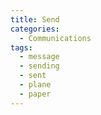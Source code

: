 ```yaml
---
title: Send
categories:
  - Communications
tags:
  - message
  - sending
  - sent
  - plane
  - paper
---
```

